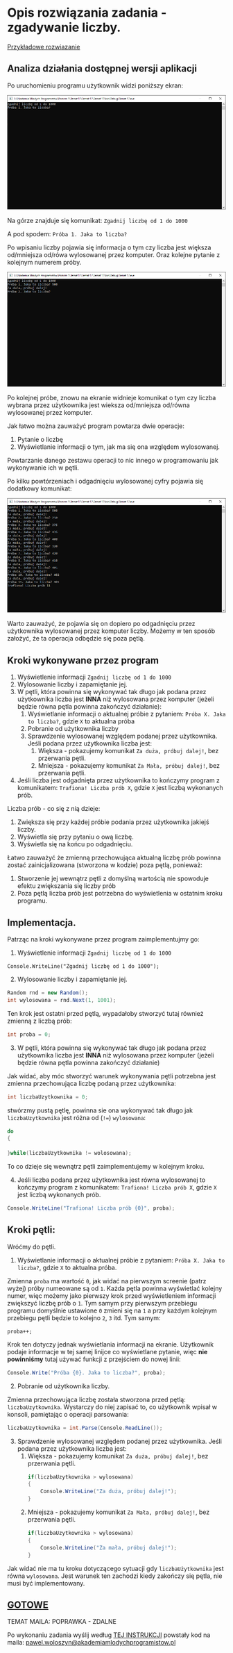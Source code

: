# Opis rozwiązania zadania - zgadywanie liczby.

[Przykładowe rozwiazanie](Download/T17_Rozwiazanie.zip)

## Analiza działania dostępnej wersji aplikacji

Po uruchomieniu programu użytkownik widzi poniższy ekran:

![Start programu](Grafiki/T17_5_screen01.png)

Na górze znajduje się komunikat: `Zgadnij liczbę od 1 do 1000`

A pod spodem: `Próba 1. Jaka to liczba?`

Po wpisaniu liczby pojawia się informacja o tym czy liczba jest większa od/mniejsza od/rówa wylosowanej przez komputer. Oraz kolejne pytanie z kolejnym numerem próby.

![Start programu](Grafiki/T17_5_screen02.png)

Po kolejnej próbe, znowu na ekranie widnieje komunikat o tym czy liczba wybrana przez użytkownika jest wieksza od/mniejsza od/równa wylosowanej przez komputer.

Jak łatwo można zauważyć program powtarza dwie  operacje:
1. Pytanie o liczbę
2. Wyświetlanie informacji o tym, jak ma się ona względem wylosowanej. 

Powtarzanie danego zestawu operacji to nic innego w programowaniu jak wykonywanie ich w pętli.

Po kilku powtórzeniach i odgadnięciu wylosowanej cyfry pojawia się dodatkowy komunikat:

![Start programu](Grafiki/T17_5_screen03.png)

Warto zauważyć, że pojawia się on dopiero po odgadnięciu przez użytkownika wylosowanej przez komputer liczby. Możemy w ten sposób założyć, że ta operacja odbędzie się poza pętlą.


## Kroki wykonywane przez program

1. Wyświetlenie informacji `Zgadnij liczbę od 1 do 1000`
2. Wylosowanie liczby i zapamiętanie jej.
3. W pętli, która powinna się wykonywać tak długo jak podana przez użytkownika liczba jest **INNA** niż wylosowana przez komputer (jeżeli będzie równa pętla powinna zakończyć działanie):
   1. Wyświetlanie informacji o aktualnej próbie z pytaniem: `Próba X. Jaka to liczba?`, gdzie `X` to aktualna próba
   2. Pobranie od użytkownika liczby
   3. Sprawdzenie wylosowanej względem podanej przez użytkownika. Jeśli podana przez użytkownika liczba jest:
      1. Większa - pokazujemy komunikat `Za duża, próbuj dalej!`, bez przerwania pętli.
      2. Mniejsza - pokazujemy komunikat `Za Mała, próbuj dalej!`, bez przerwania pętli.
4. Jeśli liczba jest odgadnięta przez użytkownika to kończymy program z komunikatem: `Trafiona! Liczba prób X`, gdzie `X` jest liczbą wykonanych prób.

Liczba prób - co się z nią dzieje:
1. Zwiększa się przy każdej próbie podania przez użytkownika jakiejś liczby.
2. Wyświetla się przy pytaniu o ową liczbę.
3. Wyświetla się na końcu po odgadnięciu.

Łatwo zauważyć że zmienną przechowująca aktualną liczbę prób powinna zostać zainicjalizowana (stworzona w kodzie) poza pętlą, ponieważ:
1. Stworzenie jej wewnątrz pętli z domyślną wartością nie spowoduje efektu zwiększania się liczby prób
2. Poza pętlą liczba prób jest potrzebna do wyświetlenia w ostatnim kroku programu.

## Implementacja.

Patrząc na kroki wykonywane przez program zaimplementujmy go:

1. Wyświetlenie informacji `Zgadnij liczbę od 1 do 1000`

```sharp
Console.WriteLine("Zgadnij liczbę od 1 do 1000");
```

2. Wylosowanie liczby i zapamiętanie jej.

```csharp
Random rnd = new Random();
int wylosowana = rnd.Next(1, 1001);
```

Ten krok jest ostatni przed pętlą, wypadałoby stworzyć tutaj również zmienną z liczbą prób:
```csharp
int proba = 0;
```

3. W pętli, która powinna się wykonywać tak długo jak podana przez użytkownika liczba jest **INNA** niż wylosowana przez komputer (jeżeli będzie równa pętla powinna zakończyć działanie)

Jak widać, aby móc stworzyć warunek wykonywania pętli potrzebna jest zmienna przechowująca liczbę podaną przez użytkownika:

```csharp
int liczbaUzytkownika = 0;
```

stwórzmy pustą pętlę, powinna sie ona wykonywać tak długo jak `liczbaUzytkownika` jest różna od (`!=`) `wylosowana`:
```csharp
do
{

}while(liczbaUzytkownika != wolosowana);
```

To co dzieje się wewnątrz pętli zaimplementujemy w kolejnym kroku.

4. Jeśli liczba podana przez użytkownika jest równa wylosowanej to kończymy program z komunikatem: `Trafiona! Liczba prób X`, gdzie `X` jest liczbą wykonanych prób.

```csharp
Console.WriteLine("Trafiona! Liczba prób {0}", proba);
```



## Kroki pętli:

Wróćmy do pętli. 

1. Wyświetlanie informacji o aktualnej próbie z pytaniem: `Próba X. Jaka to liczba?`, gdzie `X` to aktualna próba.

Zmienna `proba` ma wartość `0`, jak widać na pierwszym screenie (patrz wyżej) próby numeowane są od `1`. Każda pętla powinna wyświetlać kolejny numer, więc możemy jako pierwszy krok przed wyświetleniem informacji zwiększyć liczbę prób o `1`. Tym samym przy pierwszym przebiegu programu domyślnie ustawione `0` zmieni się na `1` a przy każdym kolejnym przebiegu pętli będzie to kolejno `2`, `3` itd. Tym samym:

```csarp
proba++;
```

Krok ten dotyczy jednak wyświetlania informacji na ekranie. Użytkownik podaje informacje w tej samej linijce co wyświetlane pytanie, więc **nie powinniśmy** tutaj używać funkcji z przejściem do nowej linii:

```csharp
Console.Write("Próba {0}. Jaka to liczba?", proba);
```

2. Pobranie od użytkownika liczby.

Zmienna przechowująca liczbę została stworzona przed pętlą: `liczbaUzytkownika`. Wystarczy do niej zapisać to, co użytkownik wpisał w konsoli, pamiętając o operacji parsowania:

```csharp
liczbaUzytkownika = int.Parse(Console.ReadLine());
```

3. Sprawdzenie wylosowanej względem podanej przez użytkownika. Jeśli podana przez użytkownika liczba jest:
    1. Większa - pokazujemy komunikat `Za duża, próbuj dalej!`, bez przerwania pętli.
        ```csharp
        if(liczbaUzytkownika > wylosowana)
        {
            Console.WriteLine("Za duża, próbuj dalej!");
        }
        ```
    2. Mniejsza - pokazujemy komunikat `Za Mała, próbuj dalej!`, bez przerwania pętli.
        ```csharp
        if(liczbaUzytkownika > wylosowana)
        {
            Console.WriteLine("Za mała, próbuj dalej!");
        }
        ```

Jak widać nie ma tu kroku dotyczącego sytuacji gdy `liczbaUżytkownika` jest równa `wylosowana`. Jest warunek ten zachodzi kiedy zakończy się pętla, nie musi być implementowany. 

## [GOTOWE](T17_5_kod_rozwiazania)

TEMAT MAILA: POPRAWKA - ZDALNE

Po wykonaniu zadania wyślij według [TEJ INSTRUKCJI](../ZdalneInstrukcja#wysyłanie-zadania) powstały kod na maila: [pawel.woloszyn@akademiamlodychprogramistow.pl](mailto:pawel.woloszyn@akademiamlodychprogramistow.pl)